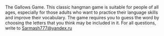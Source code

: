 The Gallows Game.
This classic hangman game is suitable for people of all ages, especially for those adults who want to practice their language skills and improve their vocabulary.
The game requires you to guess the word by choosing the letters that you think may be included in it.
For all questions, write to Sarmash777@yandex.ru
